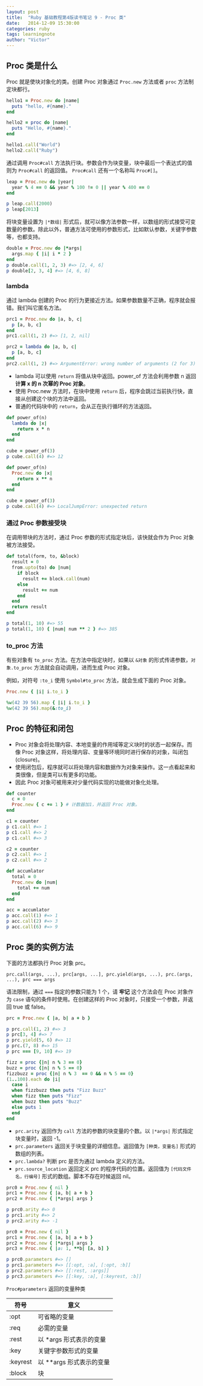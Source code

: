 ```yaml
---
layout: post
title:  "Ruby 基础教程第4版读书笔记 9 - Proc 类"
date:   2014-12-09 15:30:00
categories: ruby
tags: learningnote
author: "Victor"
---
```



## Proc 类是什么

Proc 就是使块对象化的类。创建 Proc 对象通过 ```Proc.new``` 方法或者 ```proc``` 方法制定块都行。

```ruby
hello1 = Proc.new do |name|
  puts "hello, #{name}."
end

hello2 = proc do |name|
  puts "Hello, #{name}."
end

hello1.call("World")
hello2.call("Ruby")
```

通过调用 ```Proc#call``` 方法执行块。参数会作为块变量，块中最后一个表达式的值则为 ```Proc#call``` 的返回值。 ```Proc#call``` 还有一个名称叫 ```Proc#[]```。

```ruby
leap = Proc.new do |year|
  year % 4 == 0 && year % 100 != 0 || year % 400 == 0
end

p leap.call(2000)
p leap[2013]
```

将块变量设置为 ```|*数组|``` 形式后，就可以像方法参数一样，以数组的形式接受可变数量的参数。除此以外，普通方法可使用的参数形式，比如默认参数，关键字参数等，也都支持。

```ruby
double = Proc.new do |*args|
  args.map { |i| i * 2 }
end
p double.call(1, 2, 3) #=> [2, 4, 6]
p double[2, 3, 4] #=> [4, 6, 8]
```

### lambda

通过 lambda 创建的 Proc 的行为更接近方法。如果参数数量不正确，程序就会报错。我们叫它匿名方法。

```ruby
prc1 = Proc.new do |a, b, c|
  p [a, b, c]
end
prc1.call(1, 2) #=> [1, 2, nil]

prc2 = lambda do |a, b, c|
  p [a, b, c]
end
prc2.call(1, 2) #=> ArgumentError: wrong number of arguments (2 for 3)
```

* lambda 可以使用 ```return``` 将值从块中返回。power_of 方法会利用参数 n 返回 **计算 x 的 n 次幂的 Proc 对象**。
* 使用 Proc.new 方法时，在块中使用 ```return``` 后，程序会跳过当前执行快，直接从创建这个块的方法中返回。
* 普通的代码块中的 ```return```，会从正在执行循环的方法返回。

```ruby
def power_of(n)
  lambda do |x|
    return x * n
  end
end

cube = power_of(3)
p cube.call(4) #=> 12
```

```ruby
def power_of(n)
  Proc.new do |x|
    return x ** n
  end
end

cube = power_of(3)
p cube.call(4) #=> LocalJumpError: unexpected return
```

### 通过 Proc 参数接受块

在调用带块的方法时，通过 Proc 参数的形式指定块后，该快就会作为 Proc 对象被方法接受。

```ruby
def total(form, to, &block)
  result = 0
  from.upto(to) do |num|
    if block
      result += block.call(num)
    else
      result += num
    end
  end
  return result
end

p total(1, 10) #=> 55
p total(1, 10) { |num| num ** 2 } #=> 385
```

### to_proc 方法

有些对象有 ```to_proc``` 方法。在方法中指定块时，如果以 ```&对象``` 的形式传递参数，```对象.to_proc``` 方法就会自动调用，进而生成 Proc 对象。

例如，对符号 ```:to_i``` 使用 ```Symbol#to_proc``` 方法，就会生成下面的 Proc 对象。

```ruby
Proc.new { |i| i.to_i }
```

```ruby
%w(42 39 56).map { |i| i.to_i }
%w(42 39 56).map(&:to_i)
```

## Proc 的特征和闭包

* Proc 对象会将处理内容、本地变量的作用域等定义块时的状态一起保存。而像 Proc 对象这样，将处理内容、变量等环境同时进行保存的对象，叫闭包(closure)。
* 使用闭包后，程序就可以将处理内容和数据作为对象来操作。这一点看起来和类很像，但是类可以有更多的功能。
* 因此 Proc 对象可被用来对少量代码实现的功能做对象化处理。

```ruby
def counter
  c = 0
  Proc.new { c += 1 } # 计数器加1，并返回 Proc 对象。
end

c1 = counter
p c1.call #=> 1
p c1.call #=> 2
p c1.call #=> 3

c2 = counter
p c2.call #=> 1
p c2.call #=> 2
```

```ruby
def accumlator
  total = 0
  Proc.new do |num|
    total += num
  end
end

acc = accumlator
p acc.call(1) #=> 1
p acc.call(2) #=> 3
p acc.call(6) #=> 9
```

## Proc 类的实例方法

下面的方法都执行 Proc 对象 prc。

```
prc.call(args, ...), prc[args, ...], prc.yield(args, ...), prc.(args, ...), prc === args
```

语法限制，通过 ```===``` 指定的参数只能为 1 个，请 **牢记** 这个方法会在 Proc 对象作为 ```case``` 语句的条件时使用。在创建这样的 Proc 对象时，只接受一个参数，并返回 true 或 false。

```ruby
prc = Proc.new { |a, b| a + b }

p prc.call(1, 2) #=> 3
p prc[3, 4] #=> 7
p prc.yield(5, 6) #=> 11
p prc.(7, 8) #=> 15
p prc === [9, 10] #=> 19
```

```ruby
fizz = proc {|n| n % 3 == 0}
buzz = proc {|n| n % 5 == 0}
fizzbuzz = proc {|n| n % 3  == 0 && n % 5 == 0}
(1..100).each do |i|
  case i
  when fizzbuzz then puts "Fizz Buzz"
  when fizz then puts "Fizz"
  when buzz then puts "Buzz"
  else puts 1
  end
end
```

* ```prc.arity``` 返回作为 ```call``` 方法的参数的块变量的个数。以 ```|*args|``` 形式指定块变量时，返回 -1。
* ```prc.parameters``` 返回关于块变量的详细信息。返回值为 ```[种类，变量名]``` 形式的数组的列表。
* ```prc.lambda?``` 判断 prc 是否为通过 lambda 定义的方法。
* ```prc.source_location``` 返回定义 prc 的程序代码的位置。返回值为 ```[代码文件名，行编号]``` 形式的数组。脚本不存在时候返回 nil。

```ruby
prc0 = Proc.new { nil }
prc1 = Proc.new { |a, b| a + b }
prc2 = Proc.new { |*args| args }

p prc0.arity #=> 0
p prc1.arity #=> 2
p prc2.arity #=> -1
```

```ruby
prc0 = Proc.new { nil }
prc1 = Proc.new { |a, b| a + b }
prc2 = Proc.new { |*args| args }
prc3 = Proc.new { |a: 1, **b| [a, b] }

p prc0.parameters #=> []
p prc1.parameters #=> [[:opt, :a], [:opt, :b]]
p prc2.parameters #=> [[:rest, :args]]
p prc3.parameters #=> [[:key, :a], [:keyrest, :b]]
```

```Proc#parameters``` 返回的变量种类

符号 | 意义
---|---
:opt | 可省略的变量
:req | 必需的变量
:rest | 以 *args 形式表示的变量
:key | 关键字参数形式的变量
:keyrest | 以 **args 形式表示的变量
:block | 块
